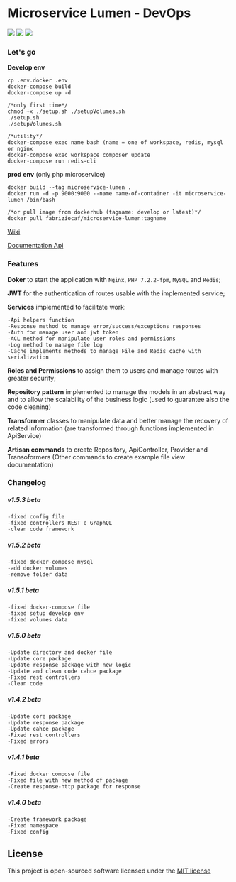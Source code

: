 # Microservice Lumen - DevOps 
![](https://img.shields.io/badge/version-1.5.3--beta-green.svg)
![](https://img.shields.io/badge/docker--compose-build-blue.svg)
![](https://img.shields.io/badge/docker-build-blue.svg)

### Let's go
**Develop env**
    
    cp .env.docker .env
    docker-compose build
    docker-compose up -d
    
    /*only first time*/
    chmod +x ./setup.sh ./setupVolumes.sh
    ./setup.sh
    ./setupVolumes.sh
    
    /*utility*/
    docker-compose exec name bash (name = one of workspace, redis, mysql or nginx
    docker-compose exec workspace composer update
    docker-compose run redis-cli
    
**prod env** (only php microservice)
    
    docker build --tag microservice-lumen .
    docker run -d -p 9000:9000 --name name-of-container -it microservice-lumen /bin/bash

    /*or pull image from dockerhub (tagname: develop or latest)*/
    docker pull fabriziocaf/microservice-lumen:tagname
    
[Wiki](https://github.com/FabrizioCafolla/microservice-lumen/wiki)

[Documentation Api](https://fabriziocafolla.com/docs/microservice-lumen/)

### Features 

**Doker** to start the application with `Nginx`, `PHP 7.2.2-fpm`, `MySQL` and `Redis`;

**JWT** for the authentication of routes usable with the implemented service;

**Services** implemented to facilitate work:

    -Api helpers function
    -Response method to manage error/success/exceptions responses
    -Auth for manage user and jwt token
    -ACL method for manipulate user roles and permissions
    -Log method to manage file log
    -Cache implements methods to manage File and Redis cache with serialization
    
**Roles and Permissions** to assign them to users and manage routes with greater security;

**Repository pattern** implemented to manage the models in an abstract way and to allow the scalability of the business logic (used to guarantee also the code cleaning)

**Transformer** classes to manipulate data and better manage the recovery of related information (are transformed through functions implemented in ApiService)
  
**Artisan commands** to create Repository, ApiController, Provider and Transoformers (Other commands to create example file view documentation)

### Changelog

  ##### v1.5.3 beta
    -fixed config file
    -fixed controllers REST e GraphQL
    -clean code framework

  ##### v1.5.2 beta
    -fixed docker-compose mysql
    -add docker volumes
    -remove folder data
    
  ##### v1.5.1 beta
    -fixed docker-compose file
    -fixed setup develop env
    -fixed volumes data
    
  ##### v1.5.0 beta
    -Update directory and docker file
    -Update core package 
    -Update response package with new logic 
    -Update and clean code cahce package 
    -Fixed rest controllers
    -Clean code
    
  ##### v1.4.2 beta
    -Update core package 
    -Update response package 
    -Update cahce package 
    -Fixed rest controllers
    -Fixed errors
  
  ##### v1.4.1 beta
    -Fixed docker compose file
    -Fixed file with new method of package
    -Create response-http package for response
  
  ##### v1.4.0 beta
    -Create framework package
    -Fixed namespace
    -Fixed config

## License

This project is open-sourced software licensed under the [MIT license](http://opensource.org/licenses/MIT)
